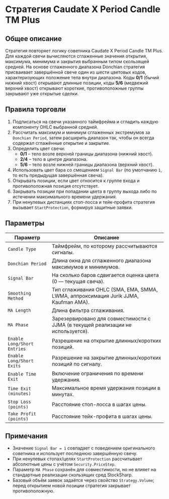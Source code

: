# Стратегия Caudate X Period Candle TM Plus

## Общее описание
Стратегия повторяет логику советника Caudate X Period Candle TM Plus. Для каждой свечи вычисляются сглаженные значения открытия, максимума, минимума и закрытия выбранным типом скользящей средней. На основе сглаженного диапазона Donchian стратегия присваивает завершённой свече один из шести цветовых кодов, характеризующих положение тела внутри диапазона. Коды **0/1** (бычий нижний хвост) открывают длинные позиции, коды **5/6** (медвежий верхний хвост) открывают короткие, противоположные группы закрывают уже открытые сделки.

## Правила торговли
1. Подписаться на свечи указанного таймфрейма и сгладить каждую компоненту OHLC выбранной средней.
2. Рассчитать максимум и минимум сглаженных экстремумов за `Donchian Period`, затем расширить диапазон так, чтобы он всегда содержал сглажённые открытие и закрытие.
3. Определить цвет свечи:
   * **0/1** – тело возле верхней границы диапазона (нижний хвост).
   * **2/4** – тело в центре диапазона.
   * **5/6** – тело возле нижней границы диапазона (верхний хвост).
4. Использовать цвет бара со смещением `Signal Bar` (по умолчанию `1`, то есть предыдущая завершённая свеча).
5. Открывать позиции, если цвет относится к группе входа и противоположная позиция отсутствует.
6. Закрывать позиции при попадании цвета в группу выхода либо по истечении максимального времени удержания.
7. При ненулевых дистанциях стоп-лосса и тейк-профита стратегия вызывает `StartProtection`, формируя защитные заявки.

## Параметры
| Параметр | Описание |
| --- | --- |
| `Candle Type` | Таймфрейм, по которому рассчитываются сигналы. |
| `Donchian Period` | Длина окна для сглаженного диапазона максимумов и минимумов. |
| `Signal Bar` | На сколько баров сдвигается оценка цвета (0 — текущая свеча). |
| `Smoothing Method` | Тип сглаживания OHLC (SMA, EMA, SMMA, LWMA, аппроксимация Jurik JJMA, Kaufman AMA). |
| `MA Length` | Длина фильтра сглаживания. |
| `MA Phase` | Зарезервировано для совместимости с JJMA (в текущей реализации не используется). |
| `Enable Long/Short Entries` | Разрешение на открытие длинных/коротких позиций. |
| `Enable Long/Short Exits` | Разрешение на закрытие длинных/коротких позиций по сигналу. |
| `Enable Time Exit` | Включение ограничения по времени удержания. |
| `Time Exit (minutes)` | Максимальное время удержания позиции в минутах. |
| `Stop Loss (points)` | Расстояние стоп-лосса в шагах цены. |
| `Take Profit (points)` | Расстояние тейк-профита в шагах цены. |

## Примечания
- Значение `Signal Bar = 1` совпадает с поведением оригинального советника и использует последнюю завершённую свечу.
- При ненулевых стопах/целях `StartProtection` рассчитывает абсолютные цены с учётом `Security.PriceStep`.
- Параметр `MA Phase` сохранён для совместимости, но не влияет на стандартные реализации скользящих сред StockSharp.
- Базовый объём заявок задаётся через свойство `Strategy.Volume`; перед открытием новой позиции стратегия закрывает противоположную.
